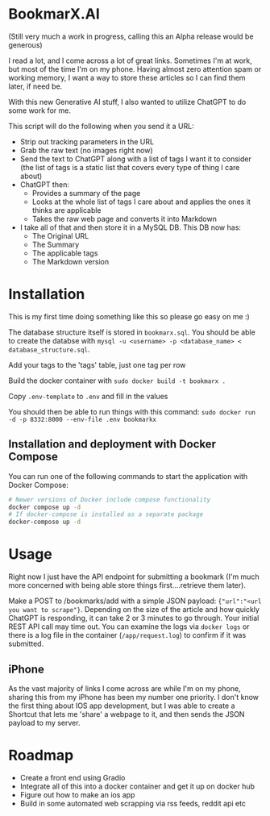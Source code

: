 # BookmarX.AI
(Still very much a work in progress, calling this an Alpha release would be generous)

I read a lot, and I come across a lot of great links. Sometimes I'm at work, but most of the time I'm on my phone. Having almost zero attention spam or working memory, I want a way to store these articles so I can find them later, if need be. 

With this new Generative AI stuff, I also wanted to utilize ChatGPT to do some work for me. 

This script will do the following when you send it a URL:
- Strip out tracking parameters in the URL
- Grab the raw text (no images right now)
- Send the text to ChatGPT along with a list of tags I want it to consider (the list of tags is a static list that covers every type of thing I care about)
- ChatGPT then:
  - Provides a summary of the page
  - Looks at the whole list of tags I care about and applies the ones it thinks are applicable
  - Takes the raw web page and converts it into Markdown
- I take all of that and then store it in a MySQL DB. This DB now has:
  - The Original URL
  - The Summary 
  - The applicable tags
  - The Markdown version

# Installation
This is my first time doing something like this so please go easy on me :)

The database structure itself is stored in `bookmarx.sql`. You should be able to create the databse with `mysql -u <username> -p <database_name> < database_structure.sql`. 

Add your tags to the 'tags' table, just one tag per row

Build the docker container with `sudo docker build -t bookmarx .`

Copy `.env-template` to `.env` and fill in the values

You should then be able to run things with this command: `sudo docker run -d -p 8332:8000 --env-file .env bookmarkx`

## Installation and deployment with Docker Compose

You can run one of the following commands to start the application with Docker Compose:

```bash
# Newer versions of Docker include compose functionality
docker compose up -d
# If docker-compose is installed as a separate package
docker-compose up -d
```

# Usage
Right now I just have the API endpoint for submitting a bookmark (I'm much more concerned with being able store things first....retrieve them later). 

Make a POST to /bookmarks/add with a simple JSON payload: `{"url":"<url you want to scrape"}`. Depending on the size of the article and how quickly ChatGPT is responding, it can take 2 or 3 minutes to go through. Your initial REST API call may time out. You can examine the logs via `docker logs` or there is a log file in the container (`/app/request.log`) to confirm if it was submitted. 

## iPhone
As the vast majority of links I come across are while I'm on my phone, sharing this from my iPhone has been my number one priority. I don't know the first thing about IOS app development, but I was able to create a Shortcut that lets me 'share' a webpage to it, and then sends the JSON payload to my server. 

# Roadmap
- Create a front end using Gradio
- Integrate all of this into a docker container and get it up on docker hub
- Figure out how to make an ios app 
- Build in some automated web scrapping via rss feeds, reddit api etc